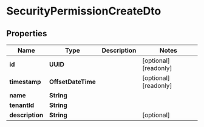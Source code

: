 

# SecurityPermissionCreateDto


## Properties

| Name | Type | Description | Notes |
|------------ | ------------- | ------------- | -------------|
|**id** | **UUID** |  |  [optional] [readonly] |
|**timestamp** | **OffsetDateTime** |  |  [optional] [readonly] |
|**name** | **String** |  |  |
|**tenantId** | **String** |  |  |
|**description** | **String** |  |  [optional] |



